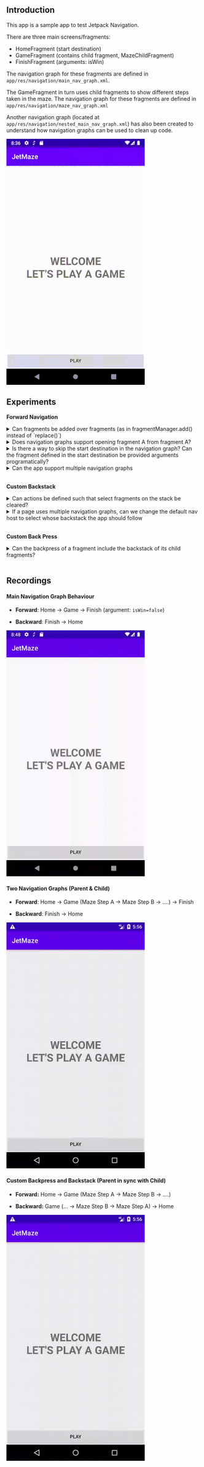 ## Introduction

This app is a sample app to test Jetpack Navigation.

There are three main screens/fragments:
* HomeFragment (start destination)
* GameFragment (contains child fragment, MazeChildFragment)
* FinishFragment (arguments: isWin)

The navigation graph for these fragments are defined in `app/res/navigation/main_nav_graph.xml`.

The GameFragment in turn uses child fragments to show different steps taken in the maze.
The navigation graph for these fragments are defined in `app/res/navigation/maze_nav_graph.xml`

Another navigation graph (located at `app/res/navigation/nested_main_nav_graph.xml`) has also been created to understand how navigation graphs can be used to clean up code.

<img src="recordings/jetmaze-success.gif" width="360" height="640"/>

## Experiments

**Forward Navigation**

<details>
<summary>Can fragments be added over fragments (as in fragmentManager.add() instead of `replace()`)</summary>

The fragmentManager can be used alongside Jetpack Navgigation to support adding fragments.

However, Jetpack navigation can only support the replace() behaviour.  
</details>

<details>
<summary>Does navigation graphs support opening fragment A from fragment A?</summary>

Yes. Check `maze_nav_graph.xml` and you will see that the `MazeChildFragment` has an action to navigate to another instance of itself.
</details>

<details>
<summary>Is there a way to skip the start destination in the navigation graph? Can the fragment defined in the start destination be provided arguments programatically?</summary>

No. It seems that navigation graphs must have the property `app:startDestination` defined. And the fragment set as the start destination will use default values for its arguments.

This may cause issues if the fragment depends on arguments that are decided dynamically, in this example, the argument needed is the starting position of the Maze (`GameFragment`)
</details>

<details>
<summary>Can the app support multiple navigation graphs</summary>

Yes.

One, if child fragments are used, then the same screen can rely on multiple navigation graphs. For example, `GameFragment` uses two `NavControllers`, one to navigate through the child fragments (`maze_nav_graph`) and one to navigate the parent fragments (`main_nav_graph`).

However, there can only be one default nav graph (`app:defaultNavHost`) which handles the default backstack. Though the backpress can be overriden for custom backstacks.

Two, we can support nested navigation graphs. This is useful when the app has far too many screens and multiple files can help improve the readability of the code. However, this is only an extension of the same navigation graph.

</details>

<br/>

**Custom Backstack**

<details>
<summary>Can actions be defined such that select fragments on the stack be cleared?</summary>

Yes, check `FinishFragment` in `main_nav_graph.xml`. There is an action with properties set to return the user to home which pops all fragments from the `HomeFragment`.

**Forward path**: HomeFragment -> GameFragment -> FinishFragment

**Back path**: FinishFragment -> HomeFragment -> [exit app]

Notice that the back path does not include the GameFragment.

</details>


<details>
<summary>If a page uses multiple navigation graphs, can we change the default nav host to select whose backstack the app should follow</summary>

No. There can only be one default nav graph (`app:defaultNavHost`) which decides the default backstack based on the one navigation graph selected.

 Without overriding the backpress behaviour, the backstack of the `MazeChildFragment` would have been ignored and the flow would have been:

**Forward path**: HomeFragment -> GameFragment (MazeChildFragment A -> MazeChildFragment B -> MazeChildFragment C)

**Back path**: GameFragment (MazeChildFragment C)-> HomeFragment

However, the backpress can be configured to handle custom backstacks as done on `GameFragment`.


**Back path**: GameFragment (MazeChildFragment C -> MazeChildFragment B -> MazeChildFragment A) ->  HomeFragment
</details>

<br/>

**Custom Back Press**

<details>
<summary>Can the backpress of a fragment include the backstack of its child fragments? </summary>

Yes, check `GameFragment`. You can override the backpress to pop the backstack of the child fragments before popping the backstack of the parent fragments.
</details>

<br/>


## Recordings

#### Main Navigation Graph Behaviour

* **Forward**: Home -> Game -> Finish (argument: `isWin=false`)

* **Backward**: Finish -> Home

<img src="recordings/jetmaze-failure.gif" width="360" height="640"/>

#### Two Navigation Graphs (Parent & Child)

* **Forward**: Home -> Game (Maze Step A -> Maze Step B -> ....) -> Finish

* **Backward**: Finish -> Home

<img src="recordings/jetmaze-play-game-success.gif" width="360" height="640"/>

#### Custom Backpress and Backstack (Parent in sync with Child)

* **Forward:** Home -> Game (Maze Step A -> Maze Step B -> ....)

* **Backward:** Game (... -> Maze Step B -> Maze Step A) -> Home

<img src="recordings/jetmaze-play-game-custom-backstack.gif" width="360" height="640"/>
